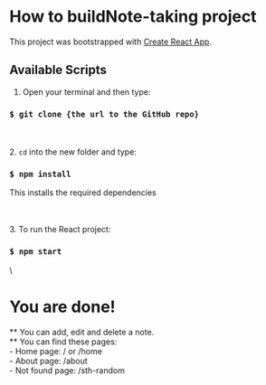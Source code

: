# How to buildNote-taking project

This project was bootstrapped with [Create React App](https://github.com/facebook/create-react-app).

## Available Scripts

1. Open your terminal and then type:

### `$ git clone {the url to the GitHub repo}`

\
\
2. `cd` into the new folder and type:

### `$ npm install`
This installs the required dependencies

\
\
3. To run the React project:

### `$ npm start`


\
# You are done! 

** You can add, edit and delete a note.\
** You can find these pages:\
    - Home page: / or /home\
    - About page: /about\
    - Not found page: /sth-random

